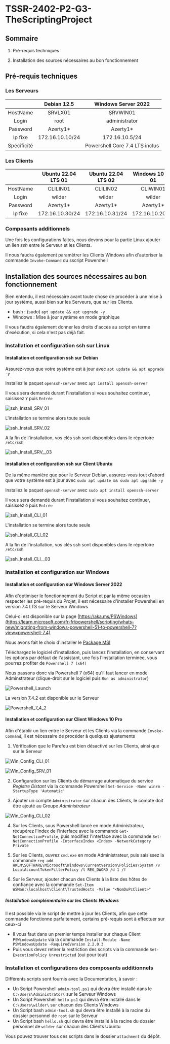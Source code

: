 # **TSSR-2402-P2-G3-TheScriptingProject**

## **Sommaire**

1) Pré-requis techniques

2) Installation des sources nécessaires au bon fonctionnement

## **Pré-requis techniques**

### **Les Serveurs**

||Debian 12.5|Windows Server 2022|
|:-:|:-:|:-:|
|HostName|SRVLX01|SRVWIN01|
|Login|root|administrator|
|Password|Azerty1*|Azerty1*|
|Ip fixe|172.16.10.10/24|172.16.10.5/24|
|Spécificité||Powershell Core 7.4 LTS inclus|

### **Les Clients**

||Ubuntu 22.04 LTS 01|Ubuntu 22.04 LTS 02| Windows 10 Pro 01|Windows 10 Pro 02|
|:-:|:-:|:-:|:-:|:-:|
|HostName|CLILIN01|CLILIN02|CLIWIN01|CLIWIN02|
|Login|wilder|wilder|wilder|wilder|
|Password|Azerty1*|Azerty1*|Azerty1*|Azerty1*|
|Ip fixe|172.16.10.30/24|172.16.10.31/24|172.16.10.20/24|172.16.10.21/24|

### **Composants additionnels**

Une fois les configurations faites, nous devons pour la partie Linux ajouter un lien _ssh_ entre le Serveur et les Clients.

Il nous faudra également paramètrer les Clients Windows afin d'autoriser la commande `Invoke-Command` du sscript Powershell

## **Installation des sources nécessaires au bon fonctionnement**

Bien entendu, il est nécessaire avant toute chose de procéder à une mise à jour système, aussi bien sur les Serveurs, que sur les Clients.

* bash : (sudo) `apt update && apt upgrade -y`
* Windows : Mise à jour système en mode graphique

Il vous faudra également donner les droits d'accès au script en terme d'exécution, si cela n'est pas déjà fait.

### **Installation et configuration ssh sur Linux**

#### **Installation et configuration ssh sur Debian**

Assurez-vous que votre système est à jour avec `apt update && apt upgrade -y`

Installez le paquet `openssh-server` avec `apt install openssh-server`

Il vous sera demandé durant l'installation si vous souhaitez continuer, saisissez `Y` puis `Entrée`

![ssh_Install_SRV_01](attachment/pics/ssh_Install_SRV_01.JPG)

L'installation se termine alors toute seule

![ssh_Install_SRV_02](attachment/pics/ssh_Install_SRV_02.JPG)

A la fin de l'installation, vos clés ssh sont disponibles dans le répertoire `/etc/ssh`

![ssh_Install_SRV__03](attachment/pics/ssh_Install_SRV_03.JPG)

#### **Installation et configuration ssh sur Client Ubuntu**

De la même manière que pour le Serveur Debian, assurez-vous tout d'abord que votre système est à jour avec `sudo apt update && sudo apt upgrade -y`

Installez le paquet `openssh-server` avec `sudo apt install openssh-server`

Il vous sera demandé durant l'installation si vous souhaitez continuer, saisissez `O` puis `Entrée`

![ssh_Install_CLI_01](attachment/pics/ssh_Install_CLI_01.JPG)

L'installation se termine alors toute seule

![ssh_Install_CLI_02](attachment/pics/ssh_Install_CLI_02.JPG)

A la fin de l'installation, vos clés ssh sont disponibles dans le répertoire `/etc/ssh`

![ssh_Install_CLI__03](attachment/pics/ssh_Install_CLI_03.JPG)

### **Installation et configuration sur Windows**

#### **Installation et configuration sur Windows Server 2022**

Afin d'optimiser le fonctionnement du Script et par la même occasion respecter les pré-requis du Projet, il est nécessaire d'installer Powershell en version 7.4 LTS sur le Serveur Windows

Celui-ci est disponible sur la page [https://aka.ms/PSWindows](https://learn.microsoft.com/fr-fr/powershell/scripting/whats-new/migrating-from-windows-powershell-51-to-powershell-7?view=powershell-7.4)

Nous avons fait le choix d'installer le [Package MSI](https://learn.microsoft.com/fr-fr/powershell/scripting/install/installing-powershell-on-windows?view=powershell-7.4#msi)

Téléchargez le logiciel d'installation, puis lancez l'installation, en conservant les options par défaut de l'assistant, une fois l'installation terminée, vous pourrez profiter de `Powershell 7 (x64)`

Nous passons donc via Powershell 7 (x64) qu'il faut lancer en mode Adminstrateur (clique-droit sur le logiciel puis `Run as administrator`)

![Powershell_Launch](attachment/pics/Powershell_Launch.JPG)

La version 7.4.2 est disponible sur le Serveur

![Powershell_7_4_2](attachment/pics/Powershell_7_4_2.JPG)

#### **Installation et configuration sur Client Windows 10 Pro**

Afin d'établir un lien entre le Serveur et les Clients via la commande `Invoke-Command`, il est nécessaire de procéder à quelques ajustements

1) Vérification que le Parefeu est bien désactivé sur les Clients, ainsi que sur le Serveur

![Win_Config_CLI_01](attachment/pics/Win_Config_CLI_01.JPG)

![Win_Config_SRV_01](attachment/pics/Win_Config_SRV_01.JPG)

2) Configuration sur les Clients du démarrage automatique du service _Registre Distant_ via la commande Powershell `Set-Service -Name winrm -StartupType 'Automatic'`

3) Ajouter un compte `Administrator` sur chacun des Clients, le compte doit être ajouté au Groupe _Administrateur_

![Win_Config_CLI_02](attachment/pics/Win_Config_CLI_02.JPG)

4) Sur les Clients, sous Powershell lancé en mode Administrateur, récupérez l'index de l'interface avec la commande `Get-NetConnectionProfile`, puis modifiez l'interface avec la commande `Set-NetConnectionProfile -InterfaceIndex <Index> -NetworkCategory Private`

5) Sur les Clients, ouvrez `cmd.exe` en mode Administrateur, puis saisissez la commande `reg add HKLM\SOFTWARE\Microsoft\Windows\CurrentVersion\Policies\System /v LocalAccountTokenFilterPolicy /t REG_DWORD /d 1 /f`

6) Sur le Serveur, ajouter chacun des Clients à la liste des hôtes de confiance avec la commande `Set-Item WSMan:\localhost\Client\TrustedHosts -Value "<NomDuPcClient>"`

##### Installation complémentaire sur les Clients Windows

Il est possible via le script de mettre à jour les Clients, afin que cette commande fonctionne parfaitement, certains pré-requis sont à effectuer sur ceux-ci

* Il vous faut dans un premier temps installer sur chaque Client `PSWindowsUpdate` via la commande `Install-Module -Name PSWindowsUpdate -RequiredVersion 2.2.0.3`
* Puis vous devez retirer la restriction des scripts via la commande `Set-ExecutionPolicy Unrestricted` (oui pour tout)

### **Installation et configurations des composants additionnels**

Différents scripts sont fournis avec la Documentation, à savoir :
* Un Script Powershell `admin-tool.ps1` qui devra être installé dans le `C:\Users\Administrator\` sur le Serveur Windows
* Un Script Powershell `hello.ps1` qui devra être installé dans le `C:\Users\wilder\` sur chacun des Clients Windows
* Un Script bash `admin-tool.sh` qui devra être installé à la racine du dossier personnel de `root` sur le Serveur
* Un Script bash `hello.sh` qui devra être installé à la racine du dossier personnel de `wilder` sur chacun des Clients Ubuntu

Vous pouvez trouver tous ces scripts dans le dossier `attachment` du dépôt.